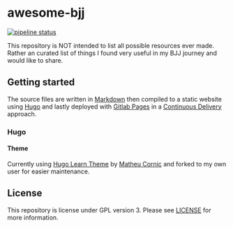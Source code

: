 # awesome-bjj

[![pipeline status](https://gitlab.com/willianpaixao/awesome-bjj/badges/master/pipeline.svg)](https://gitlab.com/willianpaixao/awesome-bjj/commits/master)

This repository is NOT intended to list all possible resources ever made.
Rather an curated list of things I found very useful in my BJJ journey and would like to share.

## Getting started

The source files are written in [Markdown](https://en.wikipedia.org/wiki/Markdown) then compiled to a static website using [Hugo](https://gohugo.io) and lastly deployed with [Gitlab Pages](https://about.gitlab.com/features/pages/) in a [Continuous Delivery](https://en.wikipedia.org/wiki/Continuous_delivery) approach.

### Hugo
#### Theme

Currently using [Hugo Learn Theme](https://github.com/matcornic/hugo-theme-learn) by [Matheu Cornic](http://matcornic.github.io) and forked to my own user for easier maintenance.

## License
This repository is license under GPL version 3. Please see [LICENSE](LICENSE) for more information.

